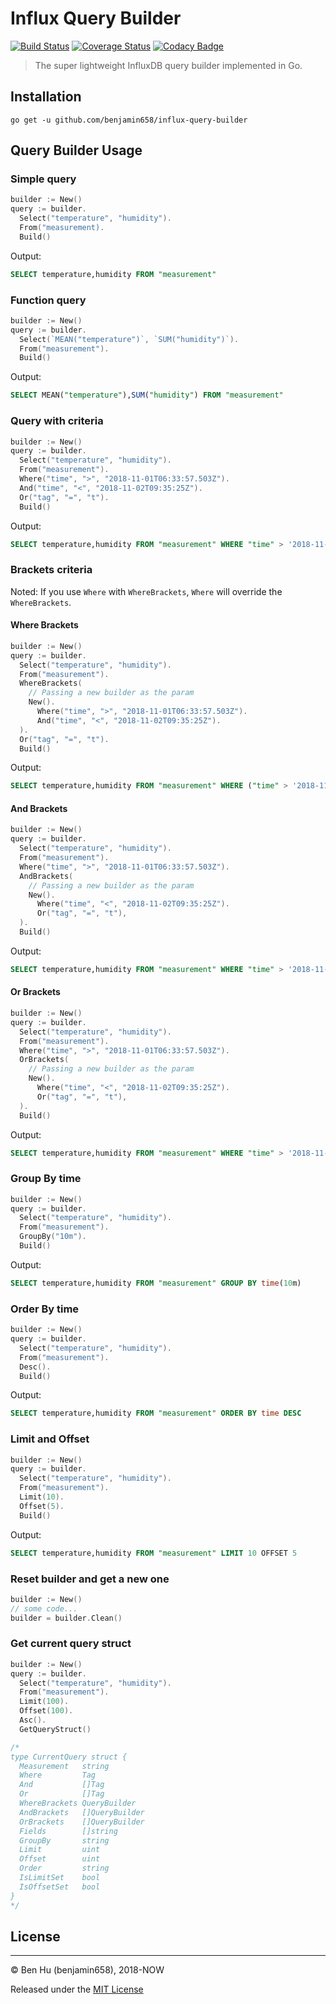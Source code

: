 # Influx Query Builder

[![Build Status](https://travis-ci.org/benjamin658/influx-query-builder.svg?branch=master)](https://travis-ci.org/benjamin658/influx-query-builder.svg?branch=master)
[![Coverage Status](https://coveralls.io/repos/github/benjamin658/influx-query-builder/badge.svg?branch=master)](https://coveralls.io/github/benjamin658/influx-query-builder?branch=master)
[![Codacy Badge](https://api.codacy.com/project/badge/Grade/dbdc74b92709494b839a0e0e72d1f6a6)](https://app.codacy.com/app/benjamin658/influx-query-builder?utm_source=github.com&utm_medium=referral&utm_content=benjamin658/influx-query-builder&utm_campaign=Badge_Grade_Dashboard)

> The super lightweight InfluxDB query builder implemented in Go.

## Installation

`go get -u github.com/benjamin658/influx-query-builder`

## Query Builder Usage

### Simple query

```go
builder := New()
query := builder.
  Select("temperature", "humidity").
  From("measurement).
  Build()
```

Output:

```sql
SELECT temperature,humidity FROM "measurement"
```

### Function query

```go
builder := New()
query := builder.
  Select(`MEAN("temperature")`, `SUM("humidity")`).
  From("measurement").
  Build()
```

Output:

```sql
SELECT MEAN("temperature"),SUM("humidity") FROM "measurement"
```

### Query with criteria

```go
builder := New()
query := builder.
  Select("temperature", "humidity").
  From("measurement").
  Where("time", ">", "2018-11-01T06:33:57.503Z").
  And("time", "<", "2018-11-02T09:35:25Z").
  Or("tag", "=", "t").
  Build()
```

Output:

```sql
SELECT temperature,humidity FROM "measurement" WHERE "time" > '2018-11-01T06:33:57.503Z' AND "time" < '2018-11-02T09:35:25Z' OR "tag" = 't'
```

### Brackets criteria

Noted: If you use `Where` with `WhereBrackets`, `Where` will override the `WhereBrackets`.

#### Where Brackets

```go
builder := New()
query := builder.
  Select("temperature", "humidity").
  From("measurement").
  WhereBrackets(
    // Passing a new builder as the param
    New().
      Where("time", ">", "2018-11-01T06:33:57.503Z").
      And("time", "<", "2018-11-02T09:35:25Z").
  ).
  Or("tag", "=", "t").
  Build()
```

Output:

```sql
SELECT temperature,humidity FROM "measurement" WHERE ("time" > '2018-11-01T06:33:57.503Z' AND "time" < '2018-11-02T09:35:25Z') OR "tag" = 't'
```

#### And Brackets

```go
builder := New()
query := builder.
  Select("temperature", "humidity").
  From("measurement").
  Where("time", ">", "2018-11-01T06:33:57.503Z").
  AndBrackets(
    // Passing a new builder as the param
    New().
      Where("time", "<", "2018-11-02T09:35:25Z").
      Or("tag", "=", "t"),
  ).
  Build()
```

Output:

```sql
SELECT temperature,humidity FROM "measurement" WHERE "time" > '2018-11-01T06:33:57.503Z' AND ("time" < '2018-11-02T09:35:25Z' OR "tag" = 't')
```

#### Or Brackets

```go
builder := New()
query := builder.
  Select("temperature", "humidity").
  From("measurement").
  Where("time", ">", "2018-11-01T06:33:57.503Z").
  OrBrackets(
    // Passing a new builder as the param
    New().
      Where("time", "<", "2018-11-02T09:35:25Z").
      Or("tag", "=", "t"),
  ).
  Build()
```

Output:

```sql
SELECT temperature,humidity FROM "measurement" WHERE "time" > '2018-11-01T06:33:57.503Z' OR ("time" < '2018-11-02T09:35:25Z' OR "tag" = 't')
```

### Group By time

```go
builder := New()
query := builder.
  Select("temperature", "humidity").
  From("measurement").
  GroupBy("10m").
  Build()
```

Output:

```sql
SELECT temperature,humidity FROM "measurement" GROUP BY time(10m)
```

### Order By time

```go
builder := New()
query := builder.
  Select("temperature", "humidity").
  From("measurement").
  Desc().
  Build()
```

Output:

```sql
SELECT temperature,humidity FROM "measurement" ORDER BY time DESC
```

### Limit and Offset

```go
builder := New()
query := builder.
  Select("temperature", "humidity").
  From("measurement").
  Limit(10).
  Offset(5).
  Build()
```

Output:

```sql
SELECT temperature,humidity FROM "measurement" LIMIT 10 OFFSET 5
```

### Reset builder and get a new one

```go
builder := New()
// some code...
builder = builder.Clean()
```

### Get current query struct

```go
builder := New()
query := builder.
  Select("temperature", "humidity").
  From("measurement").
  Limit(100).
  Offset(100).
  Asc().
  GetQueryStruct()

/*
type CurrentQuery struct {
  Measurement   string
  Where         Tag
  And           []Tag
  Or            []Tag
  WhereBrackets QueryBuilder
  AndBrackets   []QueryBuilder
  OrBrackets    []QueryBuilder
  Fields        []string
  GroupBy       string
  Limit         uint
  Offset        uint
  Order         string
  IsLimitSet    bool
  IsOffsetSet   bool
}
*/
```

## License

-------

© Ben Hu (benjamin658), 2018-NOW

Released under the [MIT License](https://github.com/benjamin658/influx-query-builder/blob/master/LICENSE)